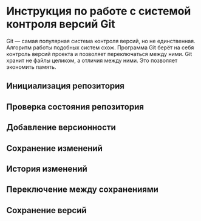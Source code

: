 # Инструкция по работе с системой контроля версий Git

Git — самая популярная система контроля версий, но не единственная. Алгоритм работы подобных систем схож.
Программа Git берёт на себя контроль версий проекта и позволяет переключаться между ними. Git хранит не файлы целиком, а отличия между ними. Это позволяет экономить память.

## Инициализация репозитория

## Проверка состояния репозитория

## Добавление версионности

## Сохранение изменений 

## История изменений

## Переключение между сохранениями

## Сохранение версий
